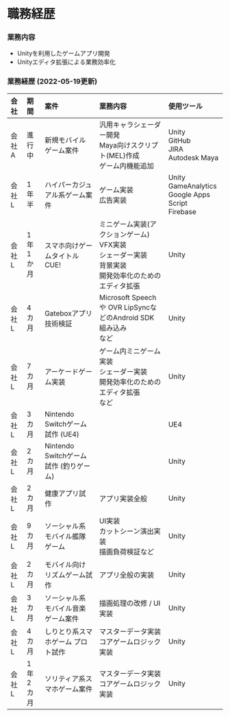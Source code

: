 # 職務経歴

### 業務内容
- Unityを利用したゲームアプリ開発<br>
- Unityエディタ拡張による業務効率化<br>

### 業務経歴 (2022-05-19更新)
|会社|期間|案件|業務内容|使用ツール|
|:---|:---|:---|:---|:---|
|会社 A|進行中|新規モバイルゲーム案件| 汎用キャラシェーダー開発<br>Maya向けスクリプト(MEL)作成<br>ゲーム内機能追加|Unity<br>GitHub<br>JIRA<br>Autodesk Maya<br>
|会社 L|1年半|ハイパーカジュアル系ゲーム案件| ゲーム実装<br>広告実装|Unity<br>GameAnalytics<br>Google Apps Script<br>Firebase
|会社 L|1年1か月| スマホ向けゲームタイトル CUE!|  ミニゲーム実装(アクションゲーム) <br> VFX実装 <br> シェーダー実装 <br> 背景実装 <br> 開発効率化のためのエディタ拡張|Unity|
|会社 L|4カ月| Gateboxアプリ 技術検証 |  Microsoft Speech や OVR LipSyncなどのAndroid SDK 組み込み <br>など| Unity|
|会社 L|7カ月| アーケードゲーム実装 |  ゲーム内ミニゲーム実装 <br> シェーダー実装 <br> 開発効率化のためのエディタ拡張 <br>など| Unity|
|会社 L|3カ月| Nintendo Switchゲーム試作 (UE4) |  |  UE4 |
|会社 L|2カ月| Nintendo Switchゲーム試作 (釣りゲーム) | | Unity|
|会社 L|2カ月| 健康アプリ試作 | アプリ実装全般<br> | Unity|
|会社 L|9カ月| ソーシャル系 モバイル艦隊ゲーム| UI実装 <br> カットシーン演出実装 <br> 描画負荷検証など| Unity|
|会社 L|2カ月| モバイル向け リズムゲーム試作|  アプリ全般の実装 | Unity|
|会社 L|3カ月| ソーシャル系 モバイル音楽ゲーム案件| 描画処理の改修 / UI実装 | Unity|
|会社 L|4カ月| しりとり系スマホゲーム プロト試作| マスターデータ実装 <br> コアゲームロジック実装| Unity|
|会社 L|1年2カ月|  ソリティア系スマホゲーム案件| マスターデータ実装 <br> コアゲームロジック実装| Unity|

